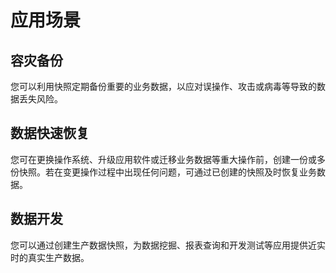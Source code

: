 # 应用场景



## 容灾备份

您可以利用快照定期备份重要的业务数据，以应对误操作、攻击或病毒等导致的数据丢失风险。

## 数据快速恢复

您可在更换操作系统、升级应用软件或迁移业务数据等重大操作前，创建一份或多份快照。若在变更操作过程中出现任何问题，可通过已创建的快照及时恢复业务数据。

## 数据开发

您可以通过创建生产数据快照，为数据挖掘、报表查询和开发测试等应用提供近实时的真实生产数据。
